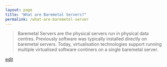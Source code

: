 ```yaml
---
layout: page
title: "What are Baremetal Servers?"
permalink: /what-are-baremetel-server
---
```


> Baremetal Servers are the physical servers run in physical data centres. Previously software was typically installed directly on baremetal servers. Today, virtualisation technologies support running multiple virtualised software continers on a single baremetal server.

<p class="edit-term"><a href="https://github.com/and-digital/tech-definitions/blob/master/definitions/infrastructure/baremetal-servers.md">edit</a></p>
